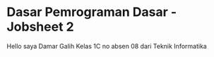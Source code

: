 # Dasar Pemrograman Dasar - Jobsheet 2

Hello saya Damar Galih Kelas 1C no absen 08 dari Teknik Informatika
